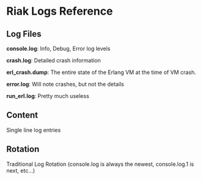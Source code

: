 # Riak Logs Reference #

## Log Files ##
**console.log**: Info, Debug, Error log levels

**crash.log**: Detailed crash information

**erl_crash.dump**: The entire state of the Erlang VM at the time of VM crash.

**error.log**: Will note crashes, but not the details

**run\_erl.log**: Pretty much useless

## Content ##
Single line log entries

## Rotation ##
Traditional Log Rotation (console.log is always the newest, console.log.1 is next, etc...)